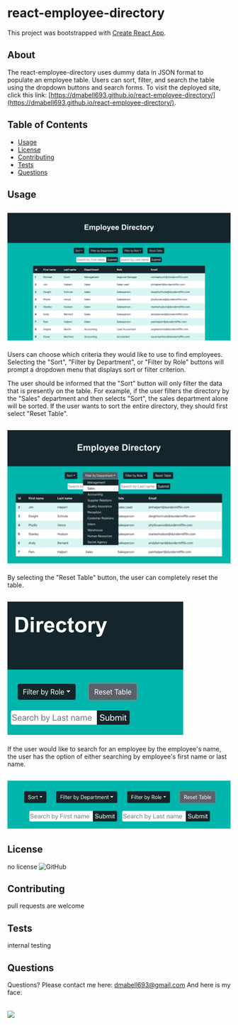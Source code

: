 # react-employee-directory


This project was bootstrapped with [Create React App](https://github.com/facebook/create-react-app).


## About

The react-employee-directory uses dummy data in JSON format to populate an employee table. Users can sort, filter, and search the table using the dropdown buttons and search forms. To visit the deployed site, click this link: [https://dmabell693.github.io/react-employee-directory/](https://dmabell693.github.io/react-employee-directory/).



## Table of Contents

* [Usage](#Usage)
* [License](#License)
* [Contributing](#Contributing)
* [Tests](#Tests)
* [Questions](#Questions)




## Usage

## <img src="./src/images/react-employee-directory-screenshot.png">



Users can choose which criteria they would like to use to find employees. Selecting the "Sort", "Filter by Department", or "Filter by Role" buttons will prompt a dropdown menu that displays sort or filter criterion.

The user should be informed that the "Sort" button will only filter the data that is presently on the table. For example, if the user filters the directory by the "Sales" department and then selects "Sort", the sales department alone will be sorted. If the user wants to sort the entire directory, they should first select "Reset Table".



## <img src="./src/images/filter-department-screenshot.png">


By selecting the "Reset Table" button, the user can completely reset the table.

## <img src="./src/images/reset-table-screenshot.png">


If the user would like to search for an employee by the employee's name, the user has the option of either searching by employee's first name or last name.

## <img src="./src/images/search-by-name-screenshot.png">


## License

no license  ![GitHub](https://img.shields.io/github/license/dmabell693/readme-generator)



## Contributing

pull requests are welcome


## Tests

internal testing


## Questions
  Questions? Please contact me here:
  dmabell693@gmail.com
  And here is my face:
  ## <img src= "https://avatars1.githubusercontent.com/u/59124691?v=4"/>

